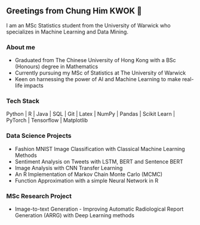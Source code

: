 ## Greetings from Chung Him KWOK 👋

I am an MSc Statistics student from the University of Warwick who specializes in Machine Learning and Data Mining.

### About me 
* Graduated from The Chinese University of Hong Kong with a BSc (Honours) degree in Mathematics
* Currently pursuing my MSc of Statistics at The University of Warwick
* Keen on harnessing the power of AI and Machine Learning to make real-life impacts

### Tech Stack
Python | R | Java | SQL | Git | Latex | NumPy | Pandas | Scikit Learn | PyTorch | Tensorflow | Matplotlib 

### Data Science Projects
* Fashion MNIST Image Classification with Classical Machine Learning Methods 
* Sentiment Analysis on Tweets with LSTM, BERT and Sentence BERT
* Image Analysis with CNN Transfer Learning 
* An R Implementation of Markov Chain Monte Carlo (MCMC)
* Function Approximation with a simple Neural Network in R

### MSc Research Project
* Image-to-text Generation - Improving Automatic Radiological Report Generation (ARRG) with Deep Learning methods
